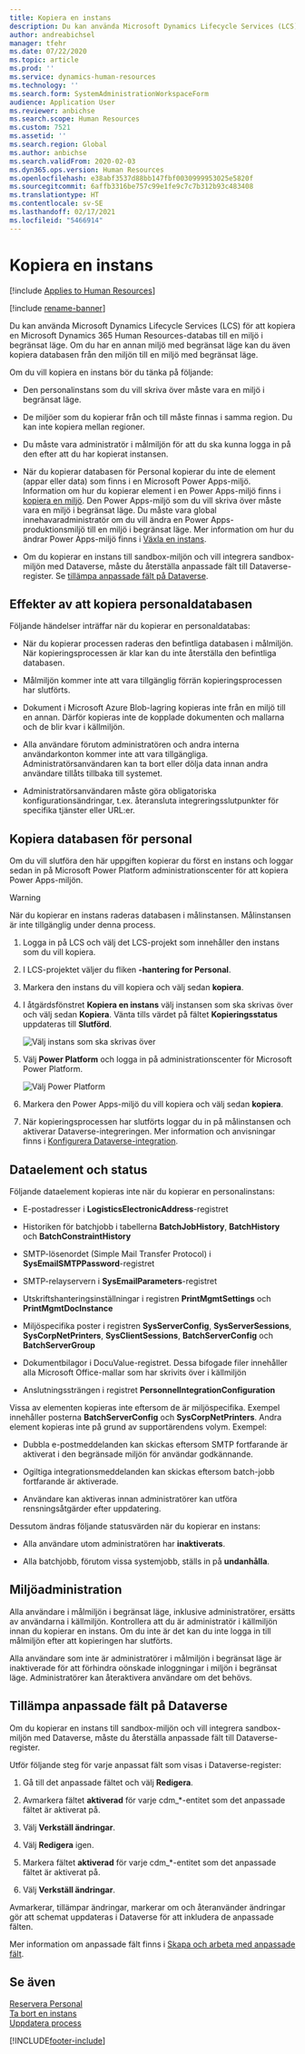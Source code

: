 ```yaml
---
title: Kopiera en instans
description: Du kan använda Microsoft Dynamics Lifecycle Services (LCS) för att kopiera en Microsoft Dynamics 365 Human Resources-databas till en miljö i begränsat läge.
author: andreabichsel
manager: tfehr
ms.date: 07/22/2020
ms.topic: article
ms.prod: ''
ms.service: dynamics-human-resources
ms.technology: ''
ms.search.form: SystemAdministrationWorkspaceForm
audience: Application User
ms.reviewer: anbichse
ms.search.scope: Human Resources
ms.custom: 7521
ms.assetid: ''
ms.search.region: Global
ms.author: anbichse
ms.search.validFrom: 2020-02-03
ms.dyn365.ops.version: Human Resources
ms.openlocfilehash: e38abf3537d88bb147fbf0030999953025e5820f
ms.sourcegitcommit: 6affb3316be757c99e1fe9c7c7b312b93c483408
ms.translationtype: HT
ms.contentlocale: sv-SE
ms.lasthandoff: 02/17/2021
ms.locfileid: "5466914"
---
```

# <a name="copy-an-instance"></a>Kopiera en instans

[!include [Applies to Human Resources](../includes/applies-to-hr.md)]

[!include [rename-banner](~/includes/cc-data-platform-banner.md)]

Du kan använda Microsoft Dynamics Lifecycle Services (LCS) för att kopiera en Microsoft Dynamics 365 Human Resources-databas till en miljö i begränsat läge. Om du har en annan miljö med begränsat läge kan du även kopiera databasen från den miljön till en miljö med begränsat läge.

Om du vill kopiera en instans bör du tänka på följande:

- Den personalinstans som du vill skriva över måste vara en miljö i begränsat läge.

- De miljöer som du kopierar från och till måste finnas i samma region. Du kan inte kopiera mellan regioner.

- Du måste vara administratör i målmiljön för att du ska kunna logga in på den efter att du har kopierat instansen.

- När du kopierar databasen för Personal kopierar du inte de element (appar eller data) som finns i en Microsoft Power Apps-miljö. Information om hur du kopierar element i en Power Apps-miljö finns i [kopiera en miljö](https://docs.microsoft.com/power-platform/admin/copy-environment). Den Power Apps-miljö som du vill skriva över måste vara en miljö i begränsat läge. Du måste vara global innehavaradministratör om du vill ändra en Power Apps-produktionsmiljö till en miljö i begränsat läge. Mer information om hur du ändrar Power Apps-miljö finns i [Växla en instans](https://docs.microsoft.com/dynamics365/admin/switch-instance).

- Om du kopierar en instans till sandbox-miljön och vill integrera sandbox-miljön med Dataverse, måste du återställa anpassade fält till Dataverse-register. Se [tillämpa anpassade fält på Dataverse](hr-admin-setup-copy-instance.md?apply-custom-fields-to-common-data-service).

## <a name="effects-of-copying-a-human-resources-database"></a>Effekter av att kopiera personaldatabasen

Följande händelser inträffar när du kopierar en personaldatabas:

- När du kopierar processen raderas den befintliga databasen i målmiljön. När kopieringsprocessen är klar kan du inte återställa den befintliga databasen.

- Målmiljön kommer inte att vara tillgänglig förrän kopieringsprocessen har slutförts.

- Dokument i Microsoft Azure Blob-lagring kopieras inte från en miljö till en annan. Därför kopieras inte de kopplade dokumenten och mallarna och de blir kvar i källmiljön.

- Alla användare förutom administratören och andra interna användarkonton kommer inte att vara tillgängliga.​ Administratörsanvändaren kan ta bort eller dölja data innan andra användare tillåts tillbaka till systemet.

- Administratörsanvändaren måste göra obligatoriska konfigurationsändringar, t.ex. återansluta integreringsslutpunkter för specifika tjänster eller URL:er.

## <a name="copy-the-human-resources-database"></a>Kopiera databasen för personal

Om du vill slutföra den här uppgiften kopierar du först en instans och loggar sedan in på Microsoft Power Platform administrationscenter för att kopiera Power Apps-miljön.

> [!WARNING]
> När du kopierar en instans raderas databasen i målinstansen. Målinstansen är inte tillgänglig under denna process.

1. Logga in på LCS och välj det LCS-projekt som innehåller den instans som du vill kopiera.

2. I LCS-projektet väljer du fliken **-hantering for Personal**.

3. Markera den instans du vill kopiera och välj sedan **kopiera**.

4. I åtgärdsfönstret **Kopiera en instans** välj instansen som ska skrivas över och välj sedan **Kopiera**. Vänta tills värdet på fältet **Kopieringsstatus** uppdateras till **Slutförd**.

   ![[Välj instans som ska skrivas över](./media/copy-instance-select-target-instance.png)](./media/copy-instance-select-target-instance.png)

5. Välj **Power Platform** och logga in på administrationscenter för Microsoft Power Platform.

   ![[Välj Power Platform](./media/copy-instance-select-power-platform.png)](./media/copy-instance-select-power-platform.png)

6. Markera den Power Apps-miljö du vill kopiera och välj sedan **kopiera**.

7. När kopieringsprocessen har slutförts loggar du in på målinstansen och aktiverar Dataverse-integreringen. Mer information och anvisningar finns i [Konfigurera Dataverse-integration](https://docs.microsoft.com/dynamics365/talent/hr-common-data-service-integration).

## <a name="data-elements-and-statuses"></a>Dataelement och status

Följande dataelement kopieras inte när du kopierar en personalinstans:

- E-postadresser i **LogisticsElectronicAddress**-registret

- Historiken för batchjobb i tabellerna **BatchJobHistory**, **BatchHistory** och **BatchConstraintHistory**

- SMTP-lösenordet (Simple Mail Transfer Protocol) i **SysEmailSMTPPassword**-registret

- SMTP-relayservern i **SysEmailParameters**-registret

- Utskriftshanteringsinställningar i registren **PrintMgmtSettings** och **PrintMgmtDocInstance**

- Miljöspecifika poster i registren **SysServerConfig**, **SysServerSessions**, **SysCorpNetPrinters**, **SysClientSessions**, **BatchServerConfig** och **BatchServerGroup**

- Dokumentbilagor i DocuValue-registret. Dessa bifogade filer innehåller alla Microsoft Office-mallar som har skrivits över i källmiljön

- Anslutningssträngen i registret **PersonnelIntegrationConfiguration**

Vissa av elementen kopieras inte eftersom de är miljöspecifika. Exempel innehåller posterna **BatchServerConfig** och **SysCorpNetPrinters**. Andra element kopieras inte på grund av supportärendens volym. Exempel:

- Dubbla e-postmeddelanden kan skickas eftersom SMTP fortfarande är aktiverat i den begränsade miljön för användar godkännande.

- Ogiltiga integrationsmeddelanden kan skickas eftersom batch-jobb fortfarande är aktiverade.

- Användare kan aktiveras innan administratörer kan utföra rensningsåtgärder efter uppdatering.

Dessutom ändras följande statusvärden när du kopierar en instans:

- Alla användare utom administratören har **inaktiverats**.

- Alla batchjobb, förutom vissa systemjobb, ställs in på **undanhålla**.

## <a name="environment-admin"></a>Miljöadministration

Alla användare i målmiljön i begränsat läge, inklusive administratörer, ersätts av användarna i källmiljön. Kontrollera att du är administratör i källmiljön innan du kopierar en instans. Om du inte är det kan du inte logga in till målmiljön efter att kopieringen har slutförts.

Alla användare som inte är administratörer i målmiljön i begränsat läge är inaktiverade för att förhindra oönskade inloggningar i miljön i begränsat läge. Administratörer kan återaktivera användare om det behövs.

## <a name="apply-custom-fields-to-dataverse"></a>Tillämpa anpassade fält på Dataverse

Om du kopierar en instans till sandbox-miljön och vill integrera sandbox-miljön med Dataverse, måste du återställa anpassade fält till Dataverse-register.

Utför följande steg för varje anpassat fält som visas i Dataverse-register:

1. Gå till det anpassade fältet och välj **Redigera**.

2. Avmarkera fältet **aktiverad** för varje cdm_*-entitet som det anpassade fältet är aktiverat på.

3. Välj **Verkställ ändringar**.

4. Välj **Redigera** igen.

5. Markera fältet **aktiverad** för varje cdm_*-entitet som det anpassade fältet är aktiverat på.

6. Välj **Verkställ ändringar**.

Avmarkerar, tillämpar ändringar, markerar om och återanvänder ändringar gör att schemat uppdateras i Dataverse för att inkludera de anpassade fälten.

Mer information om anpassade fält finns i [Skapa och arbeta med anpassade fält](https://docs.microsoft.com/dynamics365/fin-ops-core/fin-ops/get-started/user-defined-fields).

## <a name="see-also"></a>Se även

[Reservera Personal](hr-admin-setup-provision.md)</br>
[Ta bort en instans](hr-admin-setup-remove-instance.md)</br>
[Uppdatera process](hr-admin-setup-update-process.md)



[!INCLUDE[footer-include](../includes/footer-banner.md)]